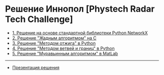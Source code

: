 # Решение Иннопол [Phystech Radar Tech Challenge]
* [1. Решение на основе стандартной библиотеки Python NetworkX]()
* [2. Решение "Жадным алгоритмом" на С]()
* [3. Решение "Методом отжига" в Python]()
* [4. Решение "Методом ветвей и границ" в Python]() 
* [5. Решение "Муравьинным алгоритмом" в MatLab]()
---
* [Презентация решения]()